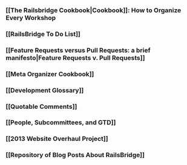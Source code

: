 ### [[The Railsbridge Cookbook|Cookbook]]: How to Organize Every Workshop

### [[RailsBridge To Do List]]

### [[Feature Requests versus Pull Requests: a brief manifesto|Feature Requests v. Pull Requests]]

### [[Meta Organizer Cookbook]]

### [[Development Glossary]]

### [[Quotable Comments]]

### [[People, Subcommittees, and GTD]]

### [[2013 Website Overhaul Project]]

### [[Repository of Blog Posts About RailsBridge]]